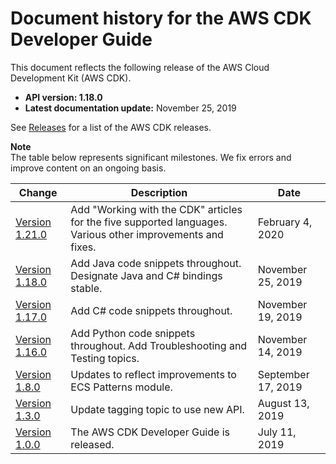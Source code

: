 # Document history for the AWS CDK Developer Guide<a name="doc-history"></a>

This document reflects the following release of the AWS Cloud Development Kit \(AWS CDK\)\.
+ **API version: 1\.18\.0**
+ **Latest documentation update:** November 25, 2019

See [Releases](https://github.com/awslabs/aws-cdk/releases) for a list of the AWS CDK releases\.

**Note**  
The table below represents significant milestones\. We fix errors and improve content on an ongoing basis\.

| Change | Description | Date | 
| --- |--- |--- |
| [Version 1\.21\.0](#doc-history) | Add "Working with the CDK" articles for the five supported languages\. Various other improvements and fixes\. | February 4, 2020 | 
| [Version 1\.18\.0](#doc-history) | Add Java code snippets throughout\. Designate Java and C\# bindings stable\. | November 25, 2019 | 
| [Version 1\.17\.0](#doc-history) | Add C\# code snippets throughout\. | November 19, 2019 | 
| [Version 1\.16\.0](#doc-history) | Add Python code snippets throughout\. Add Troubleshooting and Testing topics\. | November 14, 2019 | 
| [Version 1\.8\.0](#doc-history) | Updates to reflect improvements to ECS Patterns module\. | September 17, 2019 | 
| [Version 1\.3\.0](#doc-history) | Update tagging topic to use new API\. | August 13, 2019 | 
| [Version 1\.0\.0](#doc-history) | The AWS CDK Developer Guide is released\. | July 11, 2019 | 

